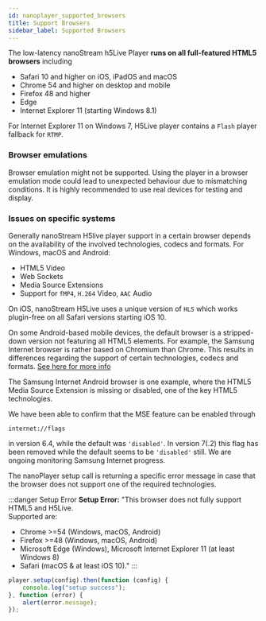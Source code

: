 ```yaml
---
id: nanoplayer_supported_browsers
title: Support Browsers
sidebar_label: Supported Browsers
---
```


The low-latency nanoStream h5Live Player **runs on all full-featured HTML5 browsers** including

- Safari 10 and higher on iOS, iPadOS and macOS
- Chrome 54 and higher on desktop and mobile
- Firefox 48 and higher
- Edge
- Internet Explorer 11 (starting Windows 8.1)

For Internet Explorer 11 on Windows 7, H5Live player contains a `Flash` player fallback for `RTMP`.

### Browser emulations

Browser emulation might not be supported. Using the player in a browser emulation mode could lead to unexpected behaviour due to mismatching conditions.
It is highly recommended to use real devices for testing and display.

### Issues on specific systems

Generally nanoStream H5live player support in a certain browser depends on the
availability of the involved technologies, codecs and formats.
For Windows, macOS and Android:

- HTML5 Video
- Web Sockets
- Media Source Extensions
- Support for `fMP4`, `H.264` Video, `AAC` Audio

On iOS, nanoStream H5Live uses a unique version of `HLS` which works plugin-free on all Safari versions starting iOS 10.

On some Android-based mobile devices, the default browser is a stripped-down version not featuring all HTML5 elements. For example, the Samsung Internet browser is rather based on Chromium than Chrome.
This results in differences regarding the support of certain technologies, codecs and formats.
[See here for more info](https://www.chromium.org/audio-video)

The Samsung Internet Android browser is one example, where the HTML5 Media Source Extension is missing or disabled, one of the key HTML5 technologies.

We have been able to confirm that the MSE feature can be enabled through

    internet://flags 

in version 6.4, while the default was `'disabled'`.
In version 7(.2) this flag has been removed while the default seems to be `'disabled'` still. We are ongoing monitoring Samsung Internet progress.

The nanoPlayer setup call is returning a specific error message in case that the browser does not support one of the required technologies.

:::danger Setup Error
**Setup Error:** "This browser does not fully support HTML5 and H5Live. <br/>
Supported are:
- Chrome >=54 (Windows, macOS, Android)
- Firefox >=48 (Windows, macOS, Android)
- Microsoft Edge (Windows), Microsoft Internet Explorer 11 (at least Windows 8)
- Safari (macOS & at least iOS 10)."
:::

```js
player.setup(config).then(function (config) {
    console.log("setup success");
}, function (error) {
    alert(error.message);
});
```
